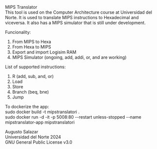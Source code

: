 MIPS Translator   
This tool is used on the Computer Architecture course at Universidad del Norte. It is used to translate MIPS instructions to Hexadecimal and viceversa. It also has a MIPS simulator that is still under development.

Funcionality:
1. From MIPS to Hexa
2. From Hexa to MIPS
3. Export and import Logisim RAM
4. MIPS Simulator (ongoing, add, addi, or, and are working)

List of supported instructions:
1. R (add, sub, and, or)
2. Load
3. Store
4. Branch (beq, bne)
5. Jump

To dockerize the app:   
sudo docker build -t mipstranslatori .   
sudo docker run -d -it -p 5008:80 --restart unless-stopped --name mipstranslator-app mipstranslatori

Augusto Salazar   
Universidad del Norte 2024   
GNU General Public License v3.0